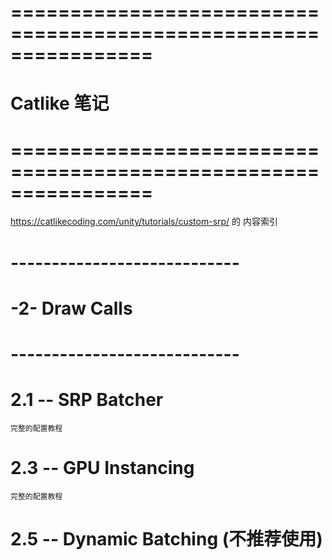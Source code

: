 # ================================================================ #
#            Catlike 笔记
# ================================================================ #

https://catlikecoding.com/unity/tutorials/custom-srp/
的 内容索引


# ---------------------------- #
# -2- Draw Calls
# ---------------------------- #

# 2.1 -- SRP Batcher
    完整的配置教程

# 2.3 -- GPU Instancing
    完整的配置教程

# 2.5 -- Dynamic Batching (不推荐使用)

 





































